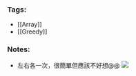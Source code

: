 ### Tags:
- [[Array]]
- [[Greedy]]
### Notes:
- 左右各一次，很簡單但應該不好想@@
![](https://hackmd.io/_uploads/r1m9igXk6.png)


